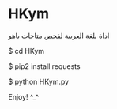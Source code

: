 # HKym
اداة بلغة العربية لفحص متاحات ياهو

$ cd HKym

$ pip2 install requests

$ python HKym.py

Enjoy! ^_^
